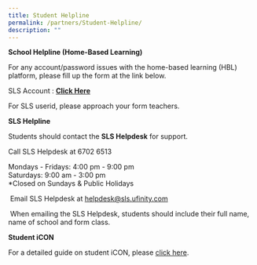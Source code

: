 ```yaml
---
title: Student Helpline
permalink: /partners/Student-Helpline/
description: ""
---
```

**School Helpline (Home-Based Learning)**

For any account/password issues with the home-based learning (HBL) platform, please fill up the form at the link below.

  

SLS Account : **[Click Here](https://form.gov.sg/#!/5fd825b29fd0cd00122de3e4)**

For SLS userid, please approach your form teachers.

  

**SLS Helpline**

Students should contact the **SLS Helpdesk** for support.

Call SLS Helpdesk at 6702 6513

Mondays - Fridays: 4:00 pm - 9:00 pm<br>
Saturdays: 9:00 am - 3:00 pm<br>
\*Closed on Sundays & Public Holidays

 Email SLS Helpdesk at [helpdesk@sls.ufinity.com](mailto:helpdesk@sls.ufinity.com)

 When emailing the SLS Helpdesk, students should include their full name, name of school and form class.

**Student iCON**

For a detailed guide on student iCON, please [click here](https://ngeeannpri.moe.edu.sg/curriculum/infocomm-technology/student-icon).